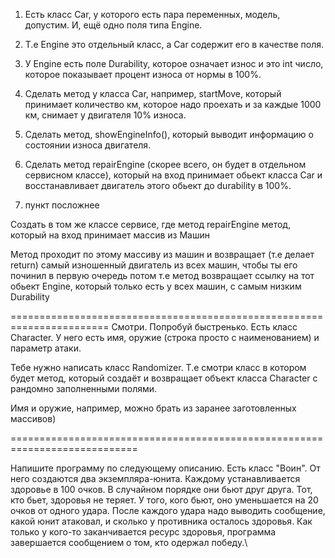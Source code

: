 1. Есть класс Car, у которого есть пара переменных, модель, допустим. И,
   ещё одно поля типа Engine.

2. Т.е Engine это отдельный класс, а Car содержит его в качестве поля.

3. У Engine есть поле Durability, которое означает износ и это int число, которое показывает
   процент износа от нормы в 100%.

4. Сделать метод у класса Car, например, startMove, который принимает количество км, которое надо проехать
   и за каждые 1000 км, снимает у двигателя 10% износа.

5. Сделать метод, showEngineInfo(), который выводит информацию о состоянии износа двигателя.

6. Сделать метод repairEngine (скорее всего, он будет в отдельном сервисном классе),
   который на вход принимает обьект класса Car и восстанавливает двигатель этого обьект
   до durability в 100%.

7. пункт посложнее

Создать в том же классе сервисе, где метод repairEngine метод, который на вход принимает массив из Машин

Метод проходит по этому массиву из машин и возвращает (т.е делает return) самый изношенный двигатель из всех машин, 
чтобы ты его починил в первую очередь потом т.е метод возвращает ссылку на тот обьект Engine, 
который только есть у всех машин, с самым низким Durability

=======================================================================
Смотри. Попробуй быстренько. Есть класс Character. У него есть имя, оружие (строка просто с наименованием) и параметр атаки.

Тебе нужно написать класс Randomizer. Т.е смотри класс в котором будет метод, который создаёт и возвращает объект класса Character с рандомно заполненными полями.

Имя и оружие, например, можно брать из заранее заготовленных массивов)

============================================================================

Напишите программу по следующему описанию. Есть класс "Воин". От него создаются два экземпляра-юнита. Каждому устанавливается здоровье в 100 очков. В случайном порядке они бьют друг друга. Тот, кто бьет, здоровья не теряет. У того, кого бьют, оно уменьшается на 20 очков от одного удара. После каждого удара надо выводить сообщение, какой юнит атаковал, и сколько у противника осталось здоровья. Как только у кого-то заканчивается ресурс здоровья, программа завершается сообщением о том, кто одержал победу.\
